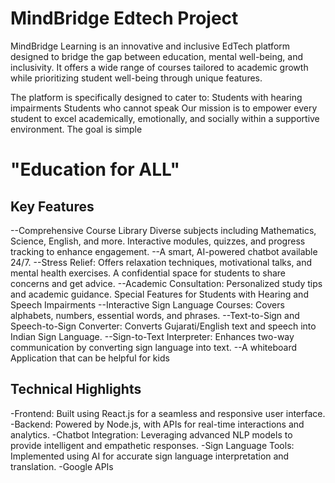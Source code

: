 # MindBridge Edtech Project
MindBridge Learning is an innovative and inclusive EdTech platform designed to bridge the gap between education, mental well-being, and inclusivity. It offers a wide range of courses tailored to academic growth while prioritizing student well-being through unique features.

The platform is specifically designed to cater to:
Students with hearing impairments
Students who cannot speak
Our mission is to empower every student to excel academically, emotionally, and socially within a supportive environment.
The goal is simple 
# "Education for ALL"

## Key Features
--Comprehensive Course Library
Diverse subjects including Mathematics, Science, English, and more.
Interactive modules, quizzes, and progress tracking to enhance engagement.
--A smart, AI-powered chatbot available 24/7.
--Stress Relief:
Offers relaxation techniques, motivational talks, and mental health exercises.
A confidential space for students to share concerns and get advice.
--Academic Consultation:
Personalized study tips and academic guidance.
Special Features for Students with Hearing and Speech Impairments
--Interactive Sign Language Courses:
Covers alphabets, numbers, essential words, and phrases.
--Text-to-Sign and Speech-to-Sign Converter:
Converts Gujarati/English text and speech into Indian Sign Language.
--Sign-to-Text Interpreter:
Enhances two-way communication by converting sign language into text.
--A whiteboard Application that can be helpful for kids


## Technical Highlights
-Frontend: Built using React.js for a seamless and responsive user interface.
-Backend: Powered by Node.js, with APIs for real-time interactions and analytics.
-Chatbot Integration: Leveraging advanced NLP models to provide intelligent and empathetic responses.
-Sign Language Tools: Implemented using AI for accurate sign language interpretation and translation.
-Google APIs

